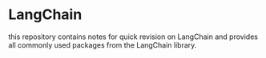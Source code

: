 # LangChain
this repository contains notes for quick revision on LangChain and provides all commonly used packages from the LangChain library.
